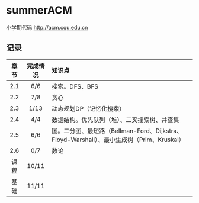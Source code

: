 # summerACM
小学期代码
http://acm.cqu.edu.cn

## 记录
|章节|完成情况|知识点|
|:---:|:---:|:---|
|2.1|6/6|搜索。DFS、BFS|
|2.2 |7/8   |贪心|
|2.3  |1/13  |动态规划DP（记忆化搜索）|
|2.4  |4/4   |数据结构。优先队列（堆）、二叉搜索树、并查集|
|2.5  |6/6   |图。二分图、最短路（Bellman-Ford、Dijkstra、Floyd-Warshall）、最小生成树（Prim、Kruskal）|
|2.6  |0/7   |数论|
|课程 |10/11||
|基础 |11/11||
